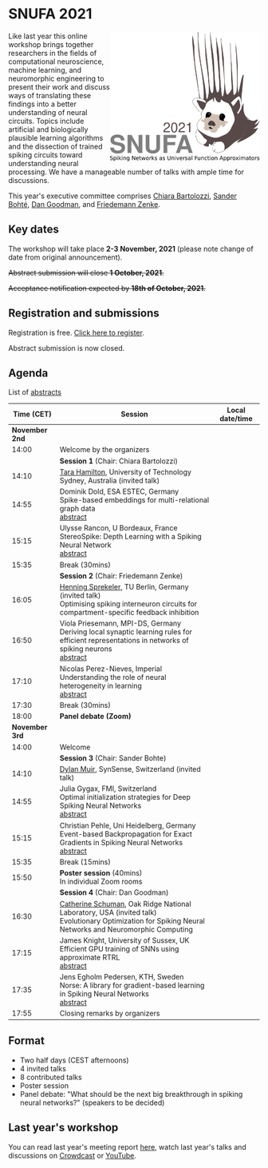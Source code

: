 # SNUFA 2021

<img align="right" width="300" src="/images/snufa2021_hedgehog.png">
				
Like last year this online workshop brings together researchers in the fields of computational neuroscience, machine learning, and neuromorphic engineering to present their work and discuss ways of translating these findings into a better understanding of neural circuits. Topics include artificial and biologically plausible learning algorithms and the dissection of trained spiking circuits toward understanding neural processing. We have a manageable number of talks with ample time for discussions.

This year's executive committee comprises [Chiara Bartolozzi](https://www.iit.it/people/chiara-bartolozzi), [Sander Bohté](https://homepages.cwi.nl/~sbohte/), [Dan Goodman](https://neural-reckoning.org), and [Friedemann Zenke](https://fzenke.net/).



## Key dates

The workshop will take place **2-3 November, 2021** (please note change of date from original announcement).

~~Abstract submission will close **1 October, 2021**.~~

~~Acceptance notification expected by **18th of October, 2021**.~~

## Registration and submissions

Registration is free. [Click here to register](https://www.eventbrite.co.uk/e/snufa-2021-tickets-162043527553).

Abstract submission is now closed.


## Agenda

List of [abstracts](abstracts)

<script language="javascript">
	function LT(d, t) {
		var date = new Date(d+' 2021 '+t+' UTC+1');
		document.write(date.toString());
	}
</script>

| Time (CET) | Session | Local date/time 
|------------|---------|-----------------
|**November 2nd** |  |  
| 14:00 | Welcome by the organizers | <script language="javascript">LT('2 Nov', '14:00')</script> 
|     | **Session 1** (Chair: Chiara Bartolozzi) |  
| 14:10 | [Tara Hamilton](https://profiles.uts.edu.au/Tara.Hamilton), University of Technology Sydney, Australia (invited talk) | <script language="javascript">LT('2 Nov', '14:10')</script> 
| 14:55 | Dominik Dold, ESA ESTEC, Germany<br/> Spike-based embeddings for multi-relational graph data <br/>[abstract](abstracts#spike-based-embeddings-for-multi-relational-graph-data) | <script language="javascript">LT('2 Nov', '14:55')</script> 
| 15:15 | Ulysse Rancon, U Bordeaux, France<br/> StereoSpike: Depth Learning with a Spiking Neural Network <br/>[abstract](abstracts#stereospike-depth-learning-with-a-spiking-neural-network) | <script language="javascript">LT('2 Nov', '15:15')</script> 
| 15:35 | Break (30mins) | 
|       | **Session 2** (Chair: Friedemann Zenke) |  
| 16:05 | [Henning Sprekeler](https://www.sprekelerlab.org/henning/), TU Berlin, Germany (invited talk)<br/>Optimising spiking interneuron circuits for compartment-specific feedback inhibition |  <script language="javascript">LT('2 Nov', '16:05')</script>
| 16:50 | Viola Priesemann, MPI-DS, Germany<br/> Deriving local synaptic learning rules for efficient representations in networks of spiking neurons <br/>[abstract](abstracts#deriving-local-synaptic-learning-rules-for-efficient-representations-in-networks-of-spiking-neurons) | <script language="javascript">LT('2 Nov', '16:50')</script> 
| 17:10 | Nicolas Perez-Nieves, Imperial<br/> Understanding the role of neural heterogeneity in learning <br/>[abstract](abstracts#understanding-the-role-of-neural-heterogeneity-in-learning) | <script language="javascript">LT('2 Nov', '17:10')</script>
| 17:30 | Break (30mins) | <script language="javascript">LT('2 Nov', '17:30')</script>
| 18:00 | **Panel debate (Zoom)** |  <script language="javascript">LT('2 Nov', '18:00')</script>
| **November 3rd** | | 
| 14:00 | Welcome | <script language="javascript">LT('3 Nov', '14:00')</script> 
|       | **Session 3** (Chair: Sander Bohte) | 
| 14:10 | [Dylan Muir](http://dylan-muir.com/), SynSense, Switzerland (invited talk) | <script language="javascript">LT('3 Nov', '14:10')</script>
| 14:55 | Julia Gygax, FMI, Switzerland<br/>Optimal initialization strategies for Deep Spiking Neural Networks <br/>[abstract](abstracts#optimal-initialization-strategies-for-deep-spiking-neural-networks) | <script language="javascript">LT('3 Nov', '14:55')</script>
| 15:15 | Christian Pehle, Uni Heidelberg, Germany<br/> Event-based Backpropagation for Exact Gradients in Spiking Neural Networks <br/>[abstract](abstracts#event-based-backpropagation-for-exact-gradients-in-spiking-neural-networks) | <script language="javascript">LT('3 Nov', '15:15')</script>
| 15:35 | Break (15mins) | <script language="javascript">LT('3 Nov', '15:35')</script>
| 15:50 | **Poster session** (40mins)<br/> In individual Zoom rooms | <script language="javascript">LT('3 Nov', '15:50')</script>
|       | **Session 4** (Chair: Dan Goodman) | 
| 16:30 | [Catherine Schuman](https://www.ornl.gov/staff-profile/catherine-d-schuman), Oak Ridge National Laboratory, USA (invited talk)<br/>Evolutionary Optimization for Spiking Neural Networks and Neuromorphic Computing  | <script language="javascript">LT('3 Nov', '16:30')</script>
| 17:15 | James Knight, University of Sussex, UK<br/> Efficient GPU training of SNNs using approximate RTRL <br/>[abstract](abstracts#efficient-gpu-training-of-snns-using-approximate-rtrl) | <script language="javascript">LT('3 Nov', '17:15')</script>
| 17:35 | Jens Egholm Pedersen, KTH, Sweden<br/>Norse: A library for gradient-based learning in Spiking Neural Networks <br/>[abstract](abstracts#norse-a-library-for-gradient-based-learning-in-spiking-neural-networks) | <script language="javascript">LT('3 Nov', '17:35')</script>
| 17:55 | Closing remarks by organizers | <script language="javascript">LT('3 Nov', '17:55')</script>




## Format

* Two half days (CEST afternoons)
* 4 invited talks
* 8 contributed talks
* Poster session
* Panel debate: "What should be the next big breakthrough in spiking neural networks?" (speakers to be decided)


## Last year's workshop

You can read last year's meeting report [here](https://www.sciencedirect.com/science/article/abs/pii/S089662732100009X), watch last year's talks and discussions on [Crowdcast](/2020) or [YouTube](https://www.youtube.com/playlist?list=PL09WqqDbQWHFvM9DFYkM_GfnrVnIdLRhy).
